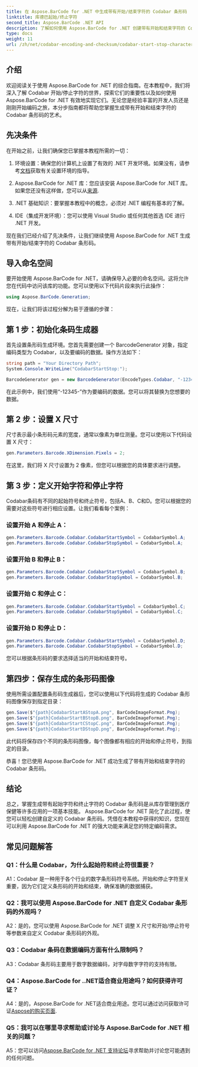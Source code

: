 ```yaml
---
title: 在 Aspose.BarCode for .NET 中生成带有开始/结束字符的 Codabar 条形码
linktitle: 库德巴起始/终止字符
second_title: Aspose.BarCode .NET API
description: 了解如何使用 Aspose.BarCode for .NET 创建带有开始和结束字符的 Codabar 条形码。开发人员的分步指南。
type: docs
weight: 11
url: /zh/net/codabar-encoding-and-checksum/codabar-start-stop-characters/
---
```

## 介绍

欢迎阅读关于使用 Aspose.BarCode for .NET 的综合指南。在本教程中，我们将深入了解 Codabar 开始/停止字符的世界，探索它们的重要性以及如何使用 Aspose.BarCode for .NET 有效地实现它们。无论您是经验丰富的开发人员还是刚刚开始编码之旅，本分步指南都将帮助您掌握生成带有开始和结束字符的 Codabar 条形码的艺术。

## 先决条件

在开始之前，让我们确保您已掌握本教程所需的一切：

1. 环境设置：确保您的计算机上设置了有效的 .NET 开发环境。如果没有，请参考[文档](https://reference.aspose.com/barcode/net/)获取有关设置环境的指导。

2. Aspose.BarCode for .NET 库：您应该安装 Aspose.BarCode for .NET 库。如果您还没有这样做，您可以从[来源](https://releases.aspose.com/barcode/net/).

3. .NET 基础知识：要掌握本教程中的概念，必须对 .NET 编程有基本的了解。

4. IDE（集成开发环境）：您可以使用 Visual Studio 或任何其他首选 IDE 进行 .NET 开发。

现在我们已经介绍了先决条件，让我们继续使用 Aspose.BarCode for .NET 生成带有开始/结束字符的 Codabar 条形码。

## 导入命名空间

要开始使用 Aspose.BarCode for .NET，请确保导入必要的命名空间。这将允许您在代码中访问该库的功能。您可以使用以下代码片段来执行此操作：

```csharp
using Aspose.BarCode.Generation;
```

现在，让我们将该过程分解为易于遵循的步骤：

## 第 1 步：初始化条码生成器

首先设置条形码生成环境。您首先需要创建一个 BarcodeGenerator 对象，指定编码类型为 Codabar，以及要编码的数据。操作方法如下：

```csharp
string path = "Your Directory Path";
System.Console.WriteLine("CodabarStartStop:");

BarcodeGenerator gen = new BarcodeGenerator(EncodeTypes.Codabar, "-12345-");
```

在此示例中，我们使用“-12345-”作为要编码的数据。您可以将其替换为您想要的数据。

## 第 2 步：设置 X 尺寸

尺寸表示最小条形码元素的宽度，通常以像素为单位测量。您可以使用以下代码设置 X 尺寸：

```csharp
gen.Parameters.Barcode.XDimension.Pixels = 2;
```

在这里，我们将 X 尺寸设置为 2 像素，但您可以根据您的具体要求进行调整。

## 第 3 步：定义开始字符和停止字符

Codabar条码有不同的起始符号和终止符号，包括A、B、C和D。您可以根据您的需要对这些符号进行相应设置。让我们看看每个案例：

### 设置开始 A 和停止 A：

```csharp
gen.Parameters.Barcode.Codabar.CodabarStartSymbol = CodabarSymbol.A;
gen.Parameters.Barcode.Codabar.CodabarStopSymbol = CodabarSymbol.A;
```

### 设置开始 B 和停止 B：

```csharp
gen.Parameters.Barcode.Codabar.CodabarStartSymbol = CodabarSymbol.B;
gen.Parameters.Barcode.Codabar.CodabarStopSymbol = CodabarSymbol.B;
```

### 设置开始 C 和停止 C：

```csharp
gen.Parameters.Barcode.Codabar.CodabarStartSymbol = CodabarSymbol.C;
gen.Parameters.Barcode.Codabar.CodabarStopSymbol = CodabarSymbol.C;
```

### 设置开始 D 和停止 D：

```csharp
gen.Parameters.Barcode.Codabar.CodabarStartSymbol = CodabarSymbol.D;
gen.Parameters.Barcode.Codabar.CodabarStopSymbol = CodabarSymbol.D;
```

您可以根据条形码的要求选择适当的开始和结束符号。

## 第四步：保存生成的条形码图像

使用所需设置配置条形码生成器后，您可以使用以下代码将生成的 Codabar 条形码图像保存到指定目录：

```csharp
gen.Save($"{path}CodabarStartAStopA.png", BarCodeImageFormat.Png);
gen.Save($"{path}CodabarStartBStopB.png", BarCodeImageFormat.Png);
gen.Save($"{path}CodabarStartCStopC.png", BarCodeImageFormat.Png);
gen.Save($"{path}CodabarStartDStopD.png", BarCodeImageFormat.Png);
```

此代码将保存四个不同的条形码图像，每个图像都有相应的开始和停止符号，到指定的目录。

恭喜！您已使用 Aspose.BarCode for .NET 成功生成了带有开始和结束字符的 Codabar 条形码。

## 结论

总之，掌握生成带有起始字符和终止字符的 Codabar 条形码是从库存管理到医疗保健等许多应用的一项基本技能。 Aspose.BarCode for .NET 简化了此过程，使您可以轻松创建自定义的 Codabar 条形码。凭借在本教程中获得的知识，您现在可以利用 Aspose.BarCode for .NET 的强大功能来满足您的特定编码需求。

## 常见问题解答

### Q1：什么是 Codabar，为什么起始符和终止符很重要？

A1：Codabar 是一种用于各个行业的数字条形码符号系统。开始和停止字符至关重要，因为它们定义条形码的开始和结束，确保准确的数据捕获。

### Q2：我可以使用 Aspose.BarCode for .NET 自定义 Codabar 条形码的外观吗？

A2：是的，您可以使用 Aspose.BarCode for .NET 调整 X 尺寸和开始/停止符号等参数来自定义 Codabar 条形码的外观。

### Q3：Codabar 条码在数据编码方面有什么限制吗？

A3：Codabar 条形码主要用于数字数据编码，对字母数字字符的支持有限。

### Q4：Aspose.BarCode for ..NET适合商业用途吗？如何获得许可证？

 A4：是的，Aspose.BarCode for .NET适合商业用途。您可以通过访问获取许可证[Aspose的购买页面](https://purchase.aspose.com/buy).

### Q5：我可以在哪里寻求帮助或讨论与 Aspose.BarCode for .NET 相关的问题？

 A5：您可以访问[Aspose.BarCode for .NET 支持论坛](https://forum.aspose.com/c/barcode/13)寻求帮助并讨论您可能遇到的任何问题。